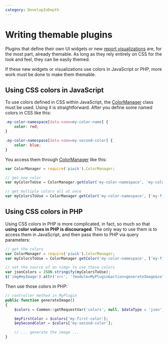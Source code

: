 ```yaml
---
category: DevelopInDepth
---
```

# Writing themable plugins

Plugins that define their own UI widgets or new [report visualizations](/guides/visualizing-report-data) are, for the most part, already themable. As long as they rely entirely on CSS for the look and feel, they can be easily themed.

If these new widgets or visualizations use colors in JavaScript or PHP, more work must be done to make them themable.

## Using CSS colors in JavaScript

To use colors defined in CSS within JavaScript, the [ColorManager](/guides/working-with-piwiks-ui#colormanager) class must be used. Using it is straightforward. After you define some named colors in CSS like this:

```css
.my-color-namespace[data-name=my-color-name] {
    color: red;
}

.my-color-namespace[data-name=my-second-color] {
    color: blue;
}
```

You access them through [ColorManager](/guides/working-with-piwiks-ui#colormanager) like this:

```javascript
var ColorManager = require('piwik').ColorManager;

// get one color
var myColorToUse = ColorManager.getColor('my-color-namespace', 'my-color-name');

// get multiple colors all at once
var myColorsToUse = ColorManager.getColor('my-color-namespace', ['my-first-color', 'my-second-color']);
```

## Using CSS colors in PHP

Using CSS colors in PHP is more complicated, in fact, so much so that **using color values in PHP is discouraged**. The only way to use them is to access them in JavaScript, and then pass them to PHP via query parameters:

```javascript
// get the colors
var ColorManager = require('piwik').ColorManager;
var myColorsToUse = ColorManager.getColor('my-color-namespace', ['my-first-color', 'my-second-color']);

// set the source of an <img> to use those colors
var jsonColors = JSON.stringify(myColorsToUse);
$('img#myImage').attr('src', '?module=MyPlugin&action=generateImage&colors=' + encodeURIComponent(jsonColors))
```

Then use those colors in PHP:

```php
// controller method in MyPlugin
public function generateImage()
{
    $colors = Common::getRequestVar('colors', null, $dataType = 'json');

    $myFirstColor = $colors['my-first-color'];
    $mySecondColor = $colors['my-second-color'];

    // ... generate the image ...
}
```
